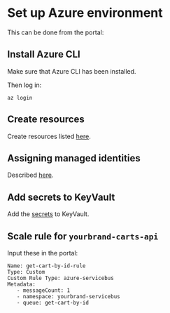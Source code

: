 # Set up Azure environment

This can be done from the portal:

## Install Azure CLI

Make sure that Azure CLI has been installed.

Then log in:

```
az login
```

## Create resources

Create resources listed [here](resources.md).

## Assigning managed identities

Described [here](identities-and-roles.md).

## Add secrets to KeyVault

Add the [secrets](secrets.md) to KeyVault.

## Scale rule for ``yourbrand-carts-api``

Input these in the portal:

```
Name: get-cart-by-id-rule
Type: Custom
Custom Rule Type: azure-servicebus
Metadata:
   - messageCount: 1
   - namespace: yourbrand-servicebus
   - queue: get-cart-by-id
```
